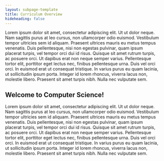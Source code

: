 ```yaml
---
layout: subpage-template
title: Curriculum Overview
hideheading: false
---
```

Lorem ipsum dolor sit amet, consectetur adipiscing elit. Ut ut dolor neque. Nam sagittis purus at leo cursus, non ullamcorper odio euismod. Vestibulum tempor ultricies sem id aliquam. Praesent ultrices mauris eu metus tempus venenatis. Duis pellentesque, nisi non egestas pulvinar, quam ipsum placerat turpis, vel tempor orci dui id risus. Quisque sit amet rutrum turpis, ac posuere orci. Ut dapibus erat non neque semper varius. Pellentesque tortor elit, porttitor eget lectus nec, finibus pellentesque urna. Duis vel orci orci. In euismod erat ut consequat tristique. In varius purus eu quam lacinia, ut sollicitudin ipsum porta. Integer id lorem rhoncus, viverra lacus non, molestie libero. Praesent sit amet turpis nibh. Nulla nec vulputate sem.

## Welcome to Computer Science!

Lorem ipsum dolor sit amet, consectetur adipiscing elit. Ut ut dolor neque. Nam sagittis purus at leo cursus, non ullamcorper odio euismod. Vestibulum tempor ultricies sem id aliquam. Praesent ultrices mauris eu metus tempus venenatis. Duis pellentesque, nisi non egestas pulvinar, quam ipsum placerat turpis, vel tempor orci dui id risus. Quisque sit amet rutrum turpis, ac posuere orci. Ut dapibus erat non neque semper varius. Pellentesque tortor elit, porttitor eget lectus nec, finibus pellentesque urna. Duis vel orci orci. In euismod erat ut consequat tristique. In varius purus eu quam lacinia, ut sollicitudin ipsum porta. Integer id lorem rhoncus, viverra lacus non, molestie libero. Praesent sit amet turpis nibh. Nulla nec vulputate sem.
